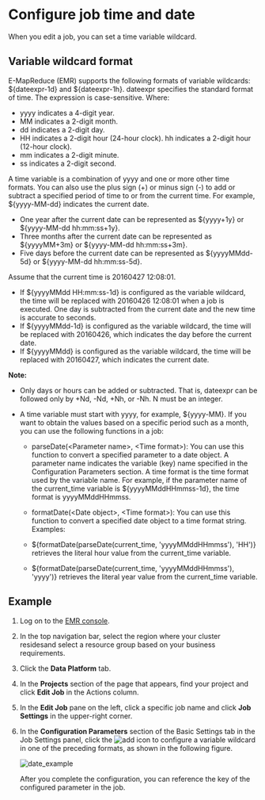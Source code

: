 # Configure job time and date

When you edit a job, you can set a time variable wildcard.

## Variable wildcard format

E-MapReduce \(EMR\) supports the following formats of variable wildcards: $\{dateexpr-1d\} and $\{dateexpr-1h\}. dateexpr specifies the standard format of time. The expression is case-sensitive. Where:

-   yyyy indicates a 4-digit year.
-   MM indicates a 2-digit month.
-   dd indicates a 2-digit day.
-   HH indicates a 2-digit hour \(24-hour clock\). hh indicates a 2-digit hour \(12-hour clock\).
-   mm indicates a 2-digit minute.
-   ss indicates a 2-digit second.

A time variable is a combination of yyyy and one or more other time formats. You can also use the plus sign \(+\) or minus sign \(-\) to add or subtract a specified period of time to or from the current time. For example, $\{yyyy-MM-dd\} indicates the current date.

-   One year after the current date can be represented as $\{yyyy+1y\} or $\{yyyy-MM-dd hh:mm:ss+1y\}.
-   Three months after the current date can be represented as $\{yyyyMM+3m\} or $\{yyyy-MM-dd hh:mm:ss+3m\}.
-   Five days before the current date can be represented as $\{yyyyMMdd-5d\} or $\{yyyy-MM-dd hh:mm:ss-5d\}.

Assume that the current time is 20160427 12:08:01.

-   If $\{yyyyMMdd HH:mm:ss-1d\} is configured as the variable wildcard, the time will be replaced with 20160426 12:08:01 when a job is executed. One day is subtracted from the current date and the new time is accurate to seconds.
-   If $\{yyyyMMdd-1d\} is configured as the variable wildcard, the time will be replaced with 20160426, which indicates the day before the current date.
-   If $\{yyyyMMdd\} is configured as the variable wildcard, the time will be replaced with 20160427, which indicates the current date.

**Note:**

-   Only days or hours can be added or subtracted. That is, dateexpr can be followed only by +Nd, -Nd, +Nh, or -Nh. N must be an integer.
-   A time variable must start with yyyy, for example, $\{yyyy-MM\}. If you want to obtain the values based on a specific period such as a month, you can use the following functions in a job:

    -   parseDate\(<Parameter name\>, <Time format\>\): You can use this function to convert a specified parameter to a date object. A parameter name indicates the variable \(key\) name specified in the Configuration Parameters section. A time format is the time format used by the variable name. For example, if the parameter name of the current\_time variable is $\{yyyyMMddHHmmss-1d\}, the time format is yyyyMMddHHmmss.
    -   formatDate\(<Date object\>, <Time format\>\): You can use this function to convert a specified date object to a time format string.
    Examples:

    -   $\{formatDate\(parseDate\(current\_time, 'yyyyMMddHHmmss'\), 'HH'\)\} retrieves the literal hour value from the current\_time variable.
    -   $\{formatDate\(parseDate\(current\_time, 'yyyyMMddHHmmss'\), 'yyyy'\)\} retrieves the literal year value from the current\_time variable.

## Example

1.  Log on to the [EMR console](https://emr.console.aliyun.com/).

2.  In the top navigation bar, select the region where your cluster residesand select a resource group based on your business requirements.

3.  Click the **Data Platform** tab.

4.  In the **Projects** section of the page that appears, find your project and click **Edit Job** in the Actions column.

5.  In the **Edit Job** pane on the left, click a specific job name and click **Job Settings** in the upper-right corner.

6.  In the **Configuration Parameters** section of the Basic Settings tab in the Job Settings panel, click the ![add](https://static-aliyun-doc.oss-cn-hangzhou.aliyuncs.com/assets/img/en-US/0399625061/p70542.png) icon to configure a variable wildcard in one of the preceding formats, as shown in the following figure.

    ![date_example](https://static-aliyun-doc.oss-cn-hangzhou.aliyuncs.com/assets/img/en-US/5734204061/p37971.png)

    After you complete the configuration, you can reference the key of the configured parameter in the job.


